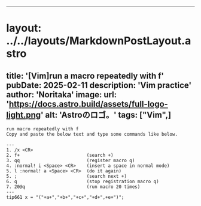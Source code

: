 
---
# layout: ../../layouts/MarkdownPostLayout.astro
title: '[Vim]run a macro repeatedly with f'
pubDate: 2025-02-11
description: 'Vim practice'
author: 'Noritaka'
image:
    url: 'https://docs.astro.build/assets/full-logo-light.png'
    alt: 'Astroのロゴ。'
tags: ["Vim",]
---


```
run macro repeatedly with f
Copy and paste the below text and type some commands like below.

---
1. /x <CR>
2. f+                         (search +)
3. qq                         (register macro q)
4. :normal! i <Space> <CR>    (insert a space in normal mode)
5. l :normal! a <Space> <CR>  (do it again)
5. ;                          (search next +)
6. q                          (stop registration macro q)
7. 20@q                       (run macro 20 times)
---
tip661 x = "("+a+","+b+","+c+","+d+",+e+")";
```
